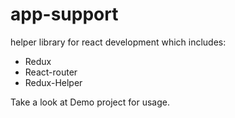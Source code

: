 # app-support

helper library for react development which includes:
- Redux
- React-router
- Redux-Helper

Take a look at Demo project for usage.

